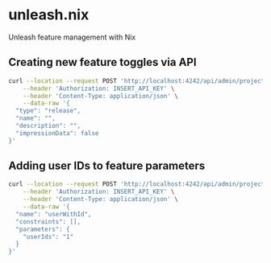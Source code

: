 # unleash.nix

Unleash feature management with Nix


## Creating new feature toggles via API

```bash
curl --location --request POST 'http://localhost:4242/api/admin/projects/default/features' \
    --header 'Authorization: INSERT_API_KEY' \
    --header 'Content-Type: application/json' \
    --data-raw '{
  "type": "release",
  "name": "",
  "description": "",
  "impressionData": false
}'
```

## Adding user IDs to feature parameters

```bash
curl --location --request POST 'http://localhost:4242/api/admin/projects/default/features/INSERT_FEATURE_NAME/environments/production/strategies' \
    --header 'Authorization: INSERT_API_KEY' \
    --header 'Content-Type: application/json' \
    --data-raw '{
  "name": "userWithId",
  "constraints": [],
  "parameters": {
    "userIds": "1"
  }
}'
```

